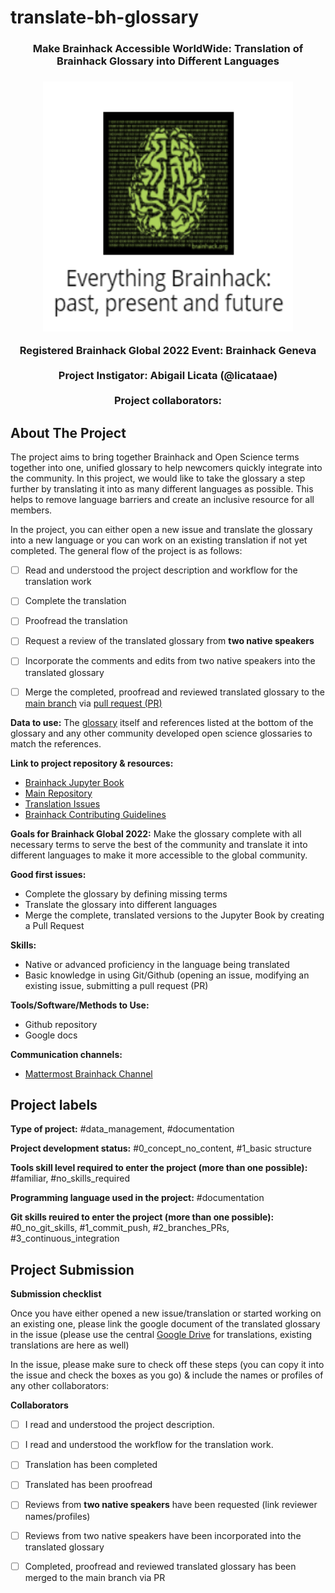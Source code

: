 # translate-bh-glossary


<h3 align="center">Make Brainhack Accessible WorldWide: Translation of Brainhack Glossary into Different Languages<h3>

<!-- PROJECT IMAGE -->
<div align="center">
  <a href="https://github.com/orgs/brainhack-ch/teams/bgg22-translate-bh-glossary">
    <img src="BH_book_image.png" alt="Image" width="400" height="400">
  </a>
</div>

<p align="center">
  Registered Brainhack Global 2022 Event: Brainhack Geneva
    <br />
    <br />
  Project Instigator: Abigail Licata (@licataae)
    <br />
    <br />
  Project collaborators:
  </p>
</div>

<!-- ABOUT THE PROJECT -->
## About The Project

The project aims to bring together Brainhack and Open Science terms together into one, unified glossary to help newcomers quickly integrate into the community. In this project, we would like to take the glossary a step further by translating it into as many different languages as possible. This helps to remove language barriers and create an inclusive resource for all members.

In the project, you can either open a new issue and translate the glossary into a new language or you can work on an existing translation if not yet completed. The general flow of the project is as follows:

- [ ] Read and understood the project description and workflow for the translation work
- [ ] Complete the translation
- [ ] Proofread the translation
- [ ] Request a review of the translated glossary from **two native speakers**
- [ ] Incorporate the comments and edits from two native speakers into the translated glossary
- [ ] Merge the completed, proofread and reviewed translated glossary to the [main branch](https://github.com/brainhackorg/brainhack_jupyter_book) via [pull request (PR)](https://www.atlassian.com/git/tutorials/making-a-pull-request)


**Data to use:**
The [glossary](http://brainhack.org/brainhack_jupyter_book/glossary_en.html#) itself and references listed at the bottom of the glossary and any other community developed open science glossaries to match the references.

**Link to project repository & resources:**
* [Brainhack Jupyter Book](http://brainhack.org/brainhack_jupyter_book/)
* [Main Repository](https://github.com/brainhackorg/brainhack_jupyter_book)
* [Translation Issues](https://github.com/brainhackorg/brainhack_jupyter_book/issues?q=is%3Aopen+is%3Aissue+milestone%3ATranslations)
* [Brainhack Contributing Guidelines](https://github.com/licataae/brainhack_jupyter_book/blob/main/CONTRIBUTING.md)

**Goals for Brainhack Global 2022:**
Make the glossary complete with all necessary terms to serve the best of the community and translate it into different languages to make it more accessible to the global community.

**Good first issues:**

 * Complete the glossary by defining missing terms
 * Translate the glossary into different languages
 * Merge the complete, translated versions to the Jupyter Book by creating a Pull Request

**Skills:**
* Native or advanced proficiency in the language being translated
* Basic knowledge in using Git/Github (opening an issue, modifying an existing issue, submitting a pull request (PR)

**Tools/Software/Methods to Use:**
* Github repository
* Google docs

**Communication channels:**
* [Mattermost Brainhack Channel](https://mattermost.brainhack.org/brainhack/channels/brainhack_paper_jupyterbook)

## Project labels

**Type of project:**
#data_management, #documentation

**Project development status:**
#0_concept_no_content, #1_basic structure

**Tools skill level required to enter the project (more than one possible):**
#familiar, #no_skills_required

**Programming language used in the project:**
#documentation

**Git skills reuired to enter the project (more than one possible):**
#0_no_git_skills, #1_commit_push, #2_branches_PRs, #3_continuous_integration

## Project Submission

**Submission checklist**

Once you have either opened a new issue/translation or started working on an existing one, please link the google document of the translated glossary in the issue (please use the central [Google Drive](https://link-url-here.org) for translations, existing translations are here as well)

In the issue, please make sure to check off these steps (you can copy it into the issue and check the boxes as you go) & include the names or profiles of any other collaborators:

**Collaborators**
- [ ] I read and understood the project description.
- [ ] I read and understood the workflow for the translation work.
- [ ] Translation has been completed
- [ ] Translated has been proofread
- [ ] Reviews from **two native speakers** have been requested (link reviewer names/profiles)
- [ ] Reviews from two native speakers have been incorporated into the translated glossary
- [ ] Completed, proofread and reviewed translated glossary has been merged to the main branch via PR
  
